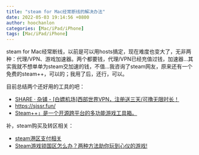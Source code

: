 ```yaml
---
title: "steam for Mac经常断线的解决办法"
date: 2022-05-03 19:14:56 +0800
author: hoochanlon
categories: [Mac/iPad/iPhone]
tags: [Mac/iPad/iPhone]
---
```


steam for Mac经常断线，以前是可以用hosts搞定，现在难度也变大了，无非两种：代理/VPN、游戏加速器。两个都要钱，代理/VPN已经充值过钱，加速器...其实我就不想单单为steam交加速的钱，不值...我咨询了steam网友，原来还有一个免费的steam++，可以的；我用了后，还行，可以。

目前总结两个还好用的工具的吧：

* [SHARE · 杂铺 - [白嫖机场]西部世界VPN，注册送三天/可撸无限时长！](https://sh.tmioe.com/175.html)
* https://sjssr.fun/
* [Steam++」是一个开源跨平台的多功能游戏工具箱。](https://steampp.net/)

补，steam购买及转区相关：

* [steam港区支付相关](https://zhidao.baidu.com/question/1455646243155895940.html)
* [Steam游戏锁国区怎么办？两种方法助你玩到心仪的游戏!](https://baijiahao.baidu.com/s?id=1690312043047794783&wfr=spider&for=pc)